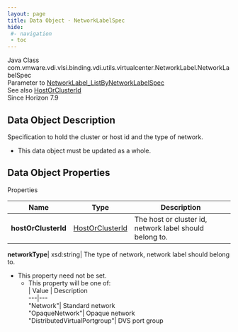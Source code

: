 ```yaml
---
layout: page
title: Data Object - NetworkLabelSpec
hide:
 #- navigation
 - toc
---
```






Java Class
    com.vmware.vdi.vlsi.binding.vdi.utils.virtualcenter.NetworkLabel.NetworkLabelSpec  
Parameter to
     [NetworkLabel_ListByNetworkLabelSpec](vdi.utils.virtualcenter.NetworkLabel.md#listByNetworkLabelSpec)  
See also
     [HostOrClusterId](vdi.entity.HostOrClusterId.md)  
Since 
    Horizon 7.9

## Data Object Description 

Specification to hold the cluster or host id and the type of network. 

  * This data object must be updated as a whole.



## Data Object Properties

Properties

Name |  Type |  Description   
---|---|---  
**hostOrClusterId**| [HostOrClusterId](vdi.entity.HostOrClusterId.md)|  The host or cluster id, network label should belong to.   
  
**networkType**|  xsd:string|  The type of network, network label should belong to.   


* This property need not be set.
  * This property will be one of:  
|  Value |  Description   
---|---  
"Network"| Standard network  
"OpaqueNetwork"| Opaque network  
"DistributedVirtualPortgroup"| DVS port group  

  
  
  

  
  

